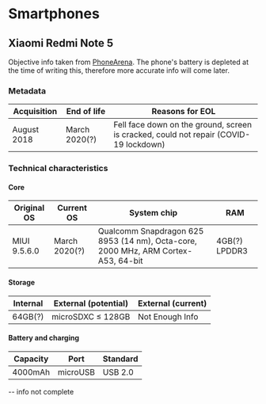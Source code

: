 # Smartphones

## Xiaomi Redmi Note 5
Objective info taken from [PhoneArena](https://www.phonearena.com/phones/Xiaomi-Redmi-Note-5_id10754).
The phone's battery is depleted at the time of writing this, therefore more accurate info will come later.
### Metadata

| Acquisition | End of life | Reasons for EOL |
| -------- | -------- | -------- |
| August 2018 | March 2020(?) | Fell face down on the ground, screen is cracked, could not repair (COVID-19 lockdown) |
### Technical characteristics
#### Core

|Original OS|Current OS|System chip|RAM|
|---|---|---|---|
|MIUI 9.5.6.0|March 2020(?)|Qualcomm Snapdragon 625 8953 (14 nm), Octa-core, 2000 MHz, ARM Cortex-A53, 64-bit|4GB(?) LPDDR3|
#### Storage

|Internal|External (potential)|External (current)|
|---|---|---|
|64GB(?)|microSDXC ≤ 128GB|Not Enough Info|
#### Battery and charging

|Capacity|Port|Standard|
|---|---|---|
|4000mAh|microUSB|USB 2.0|

-- info not complete